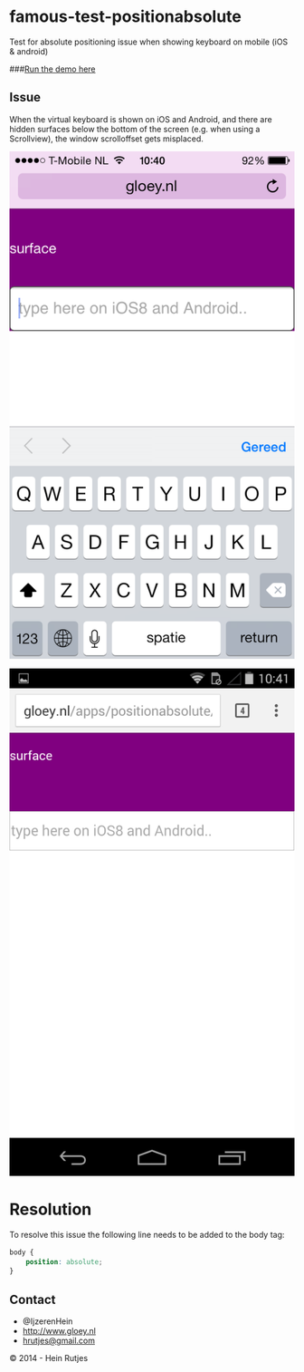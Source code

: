 famous-test-positionabsolute
================

Test for absolute positioning issue when showing keyboard on mobile (iOS & android) 

###[Run the demo here](https://rawgit.com/IjzerenHein/famous-test-positionabsolute/master/dist/index.html)


## Issue

When the virtual keyboard is shown on iOS and Android, and there are hidden surfaces below the bottom of the screen (e.g. when using a Scrollview), the window scrolloffset gets misplaced.

![iOS8](ios.png)

![Android](android.png)


# Resolution

To resolve this issue the following line needs to be added to the body tag:

```css
body {
    position: absolute;
}
```


## Contact
- 	@IjzerenHein
- 	http://www.gloey.nl
- 	hrutjes@gmail.com

© 2014 - Hein Rutjes
